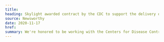 ```yaml
---
title:
heading: Skylight awarded contract by the CDC to support the delivery of SimpleReport.gov
source: Newsworthy
date: 2020-11-17
href:
summary: We're honored to be working with the Centers for Disease Control and Prevention on the new <a href="/work/experience/cdc-simplereport/">SimpleReport.gov</a> initiative. This nation-wide digital service will make it easier and faster for COVID-19 testing facilities to report results to public health departments.
---
```

